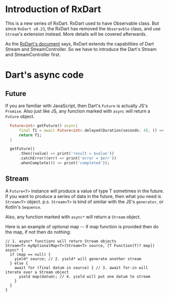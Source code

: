 # Introduction of RxDart
This is a new series of RxDart. RxDart used  to have Observable class. But since `RxDart v0.23`, the RxDart has removed the `Obseravble` class, and use `Stream`'s extension instead. More details will be covered afterwards.

As the [RxDart's document](https://pub.dev/packages/rxdart#rx-observables-vs-dart-streams) says, RxDart extends the capabilities of Dart Stream and StreamController. So we have to introduce the Dart's Stream and StreamController first.

# Dart's async code

## Future
If you are familiar with JavaScript, then Dart's `Future` is actually JS's `Promise`. 
Also just like JS, any function marked with `async` will return a `Future` object. 

```dart
  Future<int> getFuture() async{
      final f1 = await Future<int>.delayed(Duration(seconds: 4), () => 43);
      return f1;
  }

  getFuture()
      .then((value) => print('result = $value'))
      .catchError((err) => print('error = $err'))
      .whenComplete(() => print('completed'));
```

## Stream
A `Future<T>` instance will produce a value of type T sometimes in the future. 
If you want to produce a series of data in the future, then what you need is `Stream<T>`  object.
p.s. `Stream<T>` is kind of similar with the JS's `generator`, or Kotlin's `Sequence`. 

Also, any function marked with `async*` will return a `Stream` object.

Here is an example of optional map -- if map function is provided then do the map, if not then do nothing: 
```dartt
// 1. async* functions will return Stream objects
Stream<T> myOptionalMap<T>(Stream<T> source, [T Function(T)? map]) async* {
  if (map == null) {
    yield* source; // 2. yield* will generate another stream
  } else {
    await for (final datum in source) { // 3. await for-in will iterate over a Stream object
      yield map(datum); // 4. yield will put one datum to stream
    }
  }
}
```

